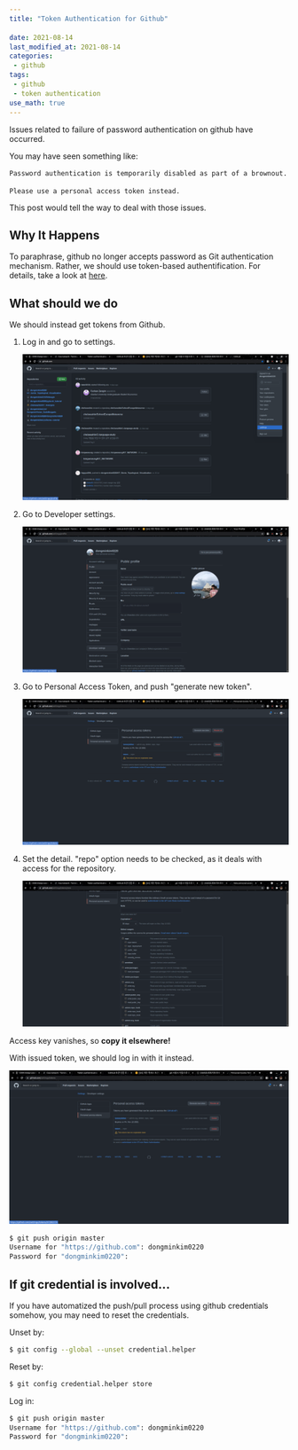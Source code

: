 ```yaml
---
title: "Token Authentication for Github"

date: 2021-08-14
last_modified_at: 2021-08-14
categories: 
 - github
tags:
 - github
 - token authentication
use_math: true
---
```




Issues related to failure of password authentication on github have occurred.

You may have seen something like:

```
Password authentication is temporarily disabled as part of a brownout. 

Please use a personal access token instead.
```

This post would tell the way to deal with those issues.



## Why It Happens

To paraphrase, github no longer accepts password as Git authentication mechanism. Rather, we should use token-based authentification. For details, take a look at [here](https://github.blog/2020-12-15-token-authentication-requirements-for-git-operations/).



## What should we do

We should instead get tokens from Github.

1. Log in and go to settings.

   ![settings](../../assets/images/issue/0814_github_auth_token/settings)

2. Go to Developer settings.

   ![devset](../../assets/images/issue/0814_github_auth_token/devset)

3. Go to Personal Access Token, and push "generate new token".

   ![token](../../assets/images/issue/0814_github_auth_token/token)

4. Set the detail. "repo" option needs to be checked, as it deals with access for the repository. 

   ![tokendetail](../../assets/images/issue/0814_github_auth_token/tokendetail)

Access key vanishes, so **copy it elsewhere!**

With issued token, we should log in with it instead. 

![mytoken](../../assets/images/issue/0814_github_auth_token/mytoken)

```bash
$ git push origin master
Username for "https://github.com": dongminkim0220
Password for "dongminkim0220": 
```



## If git credential is involved...

If you have automatized the push/pull process using github credentials somehow, you may need to reset the credentials.

Unset by:

```bash
$ git config --global --unset credential.helper
```

Reset by:

```bash
$ git config credential.helper store
```

Log in:

```bash
$ git push origin master
Username for "https://github.com": dongminkim0220
Password for "dongminkim0220": 
```

